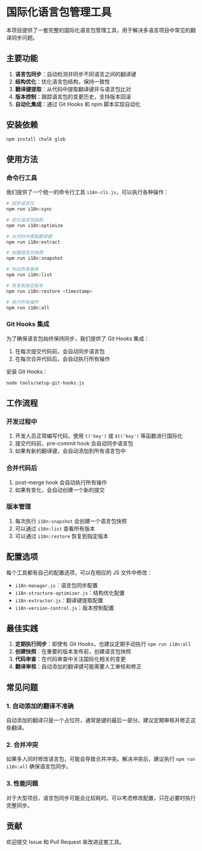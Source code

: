 # 国际化语言包管理工具

本项目提供了一套完整的国际化语言包管理工具，用于解决多语言项目中常见的翻译同步问题。

## 主要功能

1. **语言包同步**：自动检测并同步不同语言之间的翻译键
2. **结构优化**：优化语言包结构，保持一致性
3. **翻译键提取**：从代码中提取翻译键并与语言包比对
4. **版本控制**：跟踪语言包的变更历史，支持版本回滚
5. **自动化集成**：通过 Git Hooks 和 npm 脚本实现自动化

## 安装依赖

```bash
npm install chalk glob
```

## 使用方法

### 命令行工具

我们提供了一个统一的命令行工具 `i18n-cli.js`，可以执行各种操作：

```bash
# 同步语言包
npm run i18n:sync

# 优化语言包结构
npm run i18n:optimize

# 从代码中提取翻译键
npm run i18n:extract

# 创建语言包快照
npm run i18n:snapshot

# 列出所有版本
npm run i18n:list

# 恢复到指定版本
npm run i18n:restore <timestamp>

# 执行所有操作
npm run i18n:all
```

### Git Hooks 集成

为了确保语言包始终保持同步，我们提供了 Git Hooks 集成：

1. 在每次提交代码前，会自动同步语言包
2. 在每次合并代码后，会自动执行所有操作

安装 Git Hooks：

```bash
node tools/setup-git-hooks.js
```

## 工作流程

### 开发过程中

1. 开发人员正常编写代码，使用 `t('key')` 或 `$t('key')` 等函数进行国际化
2. 提交代码前，pre-commit hook 会自动同步语言包
3. 如果有新的翻译键，会自动添加到所有语言包中

### 合并代码后

1. post-merge hook 会自动执行所有操作
2. 如果有变化，会自动创建一个新的提交

### 版本管理

1. 每次执行 `i18n:snapshot` 会创建一个语言包快照
2. 可以通过 `i18n:list` 查看所有版本
3. 可以通过 `i18n:restore` 恢复到指定版本

## 配置选项

每个工具都有自己的配置选项，可以在相应的 JS 文件中修改：

- `i18n-manager.js`：语言包同步配置
- `i18n-structure-optimizer.js`：结构优化配置
- `i18n-extractor.js`：翻译键提取配置
- `i18n-version-control.js`：版本控制配置

## 最佳实践

1. **定期执行同步**：即使有 Git Hooks，也建议定期手动执行 `npm run i18n:all`
2. **创建快照**：在重要的版本发布前，创建语言包快照
3. **代码审查**：在代码审查中关注国际化相关的变更
4. **翻译审核**：自动添加的翻译键可能需要人工审核和修正

## 常见问题

### 1. 自动添加的翻译不准确

自动添加的翻译只是一个占位符，通常是键的最后一部分。建议定期审核并修正这些翻译。

### 2. 合并冲突

如果多人同时修改语言包，可能会导致合并冲突。解决冲突后，建议执行 `npm run i18n:all` 确保语言包同步。

### 3. 性能问题

对于大型项目，语言包同步可能会比较耗时。可以考虑修改配置，只在必要时执行完整同步。

## 贡献

欢迎提交 Issue 和 Pull Request 来改进这套工具。
